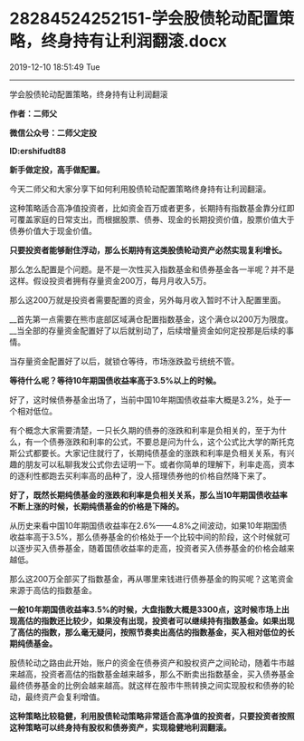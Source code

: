 # 28284524252151-学会股债轮动配置策略，终身持有让利润翻滚.docx

2019-12-10 18:51:49 Tue

----

学会股债轮动配置策略，终身持有让利润翻滚

__作者：二师父__

__微信公众号：二师父定投__

__ID:ershifudt88__

__新手做定投，高手做配置。__

今天二师父和大家分享下如何利用股债轮动配置策略终身持有让利润翻滚。

这种策略适合高净值投资者，比如资金百万或者更多，长期持有指数基金靠分红即可覆盖家庭的日常支出，而根据股票、债券、现金的长期投资价值，股票价值大于债券价值大于现金价值。

__只要投资者能够耐住浮动，那么长期持有这类股债轮动资产必然实现复利增长。__

那么怎么配置是个问题。是不是一次性买入指数基金和债券基金各一半呢？并不是这样。假设投资者拥有存量资金200万，每月月收入5万。

那么这200万就是投资者需要配置的资金，另外每月收入暂时不计入配置里面。

__首先第一点需要在熊市底部区域满仓配置指数基金，这个满仓以200万为限度。__当全部的存量资金配置好了以后就别动了，后续增量资金如何定投那是后续的事情。

当存量资金配置好了以后，就锁仓等待，市场涨跌盈亏统统不管。

__等待什么呢？等待10年期国债收益率高于3\.5%以上的时候。__

好了，这时候债券基金出场了，当前中国10年期国债收益率大概是3\.2%，处于一个相对低位。

有个概念大家需要清楚，一只长久期的债券的涨跌和利率是负相关的，至于为什么，有一个债券涨跌和利率的公式，不要总是问为什么，这个公式比大学的斯托克斯公式都要长。大家记住就行了，长期纯债基金的涨跌和利率是负相关关系，有兴趣的朋友可以私聊我发公式你去证明一下。或者你简单的理解下，利率走高，资本的逐利性都跑去买利率高的品种了，没人搭理债券他的价格自然降下来了。

__好了，既然长期纯债基金的涨跌和利率是负相关关系，那么当10年期国债收益率不断上涨的时候，长期纯债基金的价格是下降的。__

从历史来看中国10年期国债收益率在2\.6%——4\.8%之间波动，如果10年期国债收益率高于3\.5%，那么债券基金的价格处于一个比较中间的阶段，这个时候就可以逐步买入债券基金，随着国债收益率的走高，投资者买入债券基金的价格会越来越低。

那么这200万全部买了指数基金，再从哪里来钱进行债券基金的购买呢？这笔资金来源于高估的指数基金。

__一般10年期国债收益率3\.5%的时候，大盘指数大概是3300点，这时候市场上出现高估的指数还比较少，如果没有出现，投资者可以继续持有指数基金。如果出现了高估的指数，那么毫无疑问，按照节奏卖出高估的指数基金，买入相对低位的长期纯债基金。__

股债轮动之路由此开始，账户的资金在债券资产和股权资产之间轮动，随着牛市越来越高，投资者高估的指数基金越来越多，那么不断卖出指数基金，买入债券基金最终债券基金的比例会越来越高。就这样在股市牛熊转换之间实现股权和债券的轮动，最终资产会复利增值。

__这种策略比较稳健，利用股债轮动策略非常适合高净值的投资者，只要投资者按照这种策略可以终身持有股权和债券资产，实现稳健地利润翻滚。__

